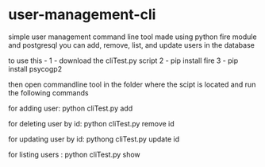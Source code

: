 # user-management-cli
simple user management command line tool made using python fire module and postgresql
you can add, remove, list, and update users in the database 

to use this -
1 - download the cliTest.py script
2 - pip install fire 
3 - pip install psycogp2

then open commandline tool in the folder where the scipt is located and run the following commands

for adding user: 
python cliTest.py add 

for deleting user by id:
python cliTest.py remove id

for updating user by id:
pythong cliTest.py update id 

for listing users :
python cliTest.py show
